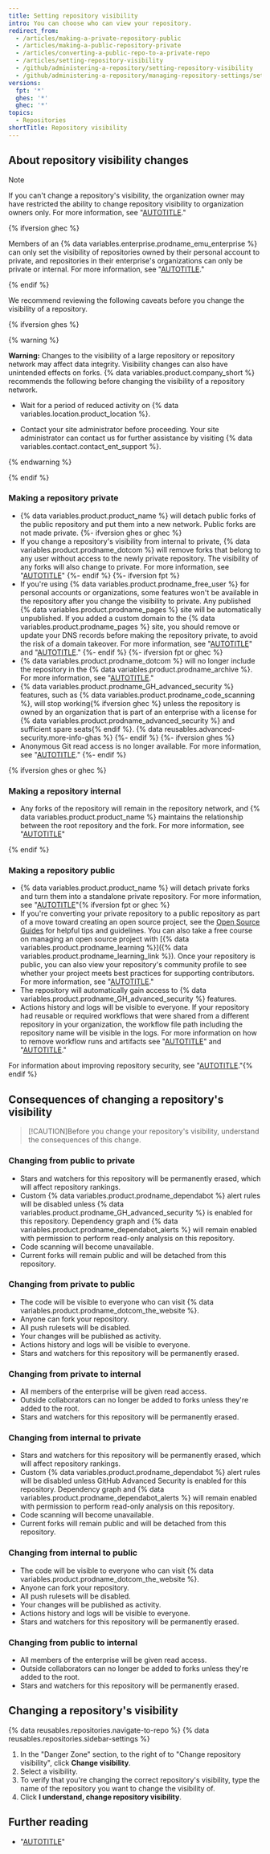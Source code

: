 ```yaml
---
title: Setting repository visibility
intro: You can choose who can view your repository.
redirect_from:
  - /articles/making-a-private-repository-public
  - /articles/making-a-public-repository-private
  - /articles/converting-a-public-repo-to-a-private-repo
  - /articles/setting-repository-visibility
  - /github/administering-a-repository/setting-repository-visibility
  - /github/administering-a-repository/managing-repository-settings/setting-repository-visibility
versions:
  fpt: '*'
  ghes: '*'
  ghec: '*'
topics:
  - Repositories
shortTitle: Repository visibility
---
```


## About repository visibility changes

> [!NOTE]
> If you can't change a repository's visibility, the organization owner may have restricted the ability to change repository visibility to organization owners only. For more information, see "[AUTOTITLE](/organizations/managing-organization-settings/restricting-repository-visibility-changes-in-your-organization)."

{% ifversion ghec %}

Members of an {% data variables.enterprise.prodname_emu_enterprise %} can only set the visibility of repositories owned by their personal account to private, and repositories in their enterprise's organizations can only be private or internal. For more information, see "[AUTOTITLE](/admin/identity-and-access-management/using-enterprise-managed-users-for-iam/about-enterprise-managed-users)."

{% endif %}

We recommend reviewing the following caveats before you change the visibility of a repository.

{% ifversion ghes %}

{% warning %}

**Warning:** Changes to the visibility of a large repository or repository network may affect data integrity. Visibility changes can also have unintended effects on forks. {% data variables.product.company_short %} recommends the following before changing the visibility of a repository network.

* Wait for a period of reduced activity on {% data variables.location.product_location %}.

* Contact your site administrator before proceeding. Your site administrator can contact us for further assistance by visiting {% data variables.contact.contact_ent_support %}.

{% endwarning %}

{% endif %}

### Making a repository private

* {% data variables.product.product_name %} will detach public forks of the public repository and put them into a new network. Public forks are not made private.
{%- ifversion ghes or ghec %}
* If you change a repository's visibility from internal to private, {% data variables.product.prodname_dotcom %} will remove forks that belong to any user without access to the newly private repository. The visibility of any forks will also change to private. For more information, see "[AUTOTITLE](/pull-requests/collaborating-with-pull-requests/working-with-forks/what-happens-to-forks-when-a-repository-is-deleted-or-changes-visibility)"
{%- endif %}
{%- ifversion fpt %}
* If you're using {% data variables.product.prodname_free_user %} for personal accounts or organizations, some features won't be available in the repository after you change the visibility to private. Any published {% data variables.product.prodname_pages %} site will be automatically unpublished. If you added a custom domain to the {% data variables.product.prodname_pages %} site, you should remove or update your DNS records before making the repository private, to avoid the risk of a domain takeover. For more information, see "[AUTOTITLE](/get-started/learning-about-github/githubs-plans)" and "[AUTOTITLE](/pages/configuring-a-custom-domain-for-your-github-pages-site/managing-a-custom-domain-for-your-github-pages-site)."
{%- endif %}
{%- ifversion fpt or ghec %}
* {% data variables.product.prodname_dotcom %} will no longer include the repository in the {% data variables.product.prodname_archive %}. For more information, see "[AUTOTITLE](/repositories/archiving-a-github-repository/about-archiving-content-and-data-on-github#about-the-github-archive-program)."
* {% data variables.product.prodname_GH_advanced_security %} features, such as {% data variables.product.prodname_code_scanning %}, will stop working{% ifversion ghec %} unless the repository is owned by an organization that is part of an enterprise with a license for {% data variables.product.prodname_advanced_security %} and sufficient spare seats{% endif %}. {% data reusables.advanced-security.more-info-ghas %}
{%- endif %}
{%- ifversion ghes %}
* Anonymous Git read access is no longer available. For more information, see "[AUTOTITLE](/repositories/managing-your-repositorys-settings-and-features/managing-repository-settings/enabling-anonymous-git-read-access-for-a-repository)."
{%- endif %}

{% ifversion ghes or ghec %}

### Making a repository internal

* Any forks of the repository will remain in the repository network, and {% data variables.product.product_name %} maintains the relationship between the root repository and the fork. For more information, see "[AUTOTITLE](/pull-requests/collaborating-with-pull-requests/working-with-forks/what-happens-to-forks-when-a-repository-is-deleted-or-changes-visibility)"

{% endif %}

### Making a repository public

* {% data variables.product.product_name %} will detach private forks and turn them into a standalone private repository. For more information, see "[AUTOTITLE](/pull-requests/collaborating-with-pull-requests/working-with-forks/what-happens-to-forks-when-a-repository-is-deleted-or-changes-visibility#changing-a-private-repository-to-a-public-repository)"{% ifversion fpt or ghec %}
* If you're converting your private repository to a public repository as part of a move toward creating an open source project, see the [Open Source Guides](http://opensource.guide) for helpful tips and guidelines. You can also take a free course on managing an open source project with [{% data variables.product.prodname_learning %}]({% data variables.product.prodname_learning_link %}). Once your repository is public, you can also view your repository's community profile to see whether your project meets best practices for supporting contributors. For more information, see "[AUTOTITLE](/communities/setting-up-your-project-for-healthy-contributions/about-community-profiles-for-public-repositories)."
* The repository will automatically gain access to {% data variables.product.prodname_GH_advanced_security %} features.
* Actions history and logs will be visible to everyone. If your repository had reusable or required workflows that were shared from a different repository in your organization, the workflow file path including the repository name will be visible in the logs. For more information on how to remove workflow runs and artifacts see "[AUTOTITLE](/actions/managing-workflow-runs#deleting-logs)" and "[AUTOTITLE](/rest/actions/workflow-runs)."

For information about improving repository security, see "[AUTOTITLE](/code-security/getting-started/securing-your-repository)."{% endif %}

## Consequences of changing a repository's visibility

>[!CAUTION]Before you change your repository's visibility, understand the consequences of this change.

### Changing from public to private

* Stars and watchers for this repository will be permanently erased, which will affect repository rankings.
* Custom {% data variables.product.prodname_dependabot %} alert rules will be disabled unless {% data variables.product.prodname_GH_advanced_security %} is enabled for this repository. Dependency graph and {% data variables.product.prodname_dependabot_alerts %} will remain enabled with permission to perform read-only analysis on this repository.
* Code scanning will become unavailable.
* Current forks will remain public and will be detached from this repository.

### Changing from private to public

* The code will be visible to everyone who can visit {% data variables.product.prodname_dotcom_the_website %}.
* Anyone can fork your repository.
* All push rulesets will be disabled.
* Your changes will be published as activity.
* Actions history and logs will be visible to everyone.
* Stars and watchers for this repository will be permanently erased.

### Changing from private to internal

* All members of the enterprise will be given read access.
* Outside collaborators can no longer be added to forks unless they're added to the root.
* Stars and watchers for this repository will be permanently erased.

### Changing from internal to private

* Stars and watchers for this repository will be permanently erased, which will affect repository rankings.
* Custom {% data variables.product.prodname_dependabot %} alert rules will be disabled unless GitHub Advanced Security is enabled for this repository. Dependency graph and {% data variables.product.prodname_dependabot_alerts %} will remain enabled with permission to perform read-only analysis on this repository.
* Code scanning will become unavailable.
* Current forks will remain public and will be detached from this repository.

### Changing from internal to public

* The code will be visible to everyone who can visit {% data variables.product.prodname_dotcom_the_website %}.
* Anyone can fork your repository.
* All push rulesets will be disabled.
* Your changes will be published as activity.
* Actions history and logs will be visible to everyone.
* Stars and watchers for this repository will be permanently erased.

### Changing from public to internal

* All members of the enterprise will be given read access.
* Outside collaborators can no longer be added to forks unless they're added to the root.
* Stars and watchers for this repository will be permanently erased.

## Changing a repository's visibility

{% data reusables.repositories.navigate-to-repo %}
{% data reusables.repositories.sidebar-settings %}
1. In the "Danger Zone" section, to the right of to "Change repository visibility", click **Change visibility**.
1. Select a visibility.
1. To verify that you're changing the correct repository's visibility, type the name of the repository you want to change the visibility of.
1. Click **I understand, change repository visibility**.

## Further reading

* "[AUTOTITLE](/repositories/creating-and-managing-repositories/about-repositories#about-repository-visibility)"
